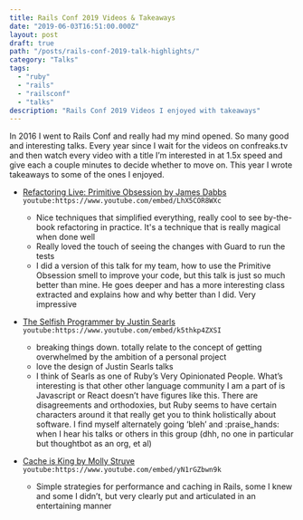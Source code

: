 ```yaml
---
title: Rails Conf 2019 Videos & Takeaways
date: "2019-06-03T16:51:00.000Z"
layout: post
draft: true
path: "/posts/rails-conf-2019-talk-highlights/"
category: "Talks"
tags:
  - "ruby"
  - "rails"
  - "railsconf"
  - "talks"
description: "Rails Conf 2019 Videos I enjoyed with takeaways"
---
```


In 2016 I went to Rails Conf and really had my mind opened. So many good and interesting talks. Every year since I wait for the videos on confreaks.tv and then watch every video with a title I’m interested in at 1.5x speed and give each a couple minutes to decide whether to move on. This year I wrote takeaways to some of the ones I enjoyed.

* [Refactoring Live: Primitive Obsession by James Dabbs](https://www.youtube.com/watch?v=LhX5COR8WXc&list=PLE7tQUdRKcyaOq3HlRm9h_Q_WhWKqm5xc&index=7&t=0s)
		`youtube:https://www.youtube.com/embed/LhX5COR8WXc`
    * Nice techniques that simplified everything, really cool to see by-the-book refactoring in practice. It's a technique that is really magical when done well
    * Really loved the touch of seeing the changes with Guard to run the tests
    * I did a version of this talk for my team, how to use the Primitive Obsession smell to improve your code, but this talk is just so much better than mine. He goes deeper and has a more interesting class extracted and explains how and why better than I did. Very impressive

* [The Selfish Programmer by Justin Searls](https://www.youtube.com/watch?v=k5thkp4ZXSI&list=PLE7tQUdRKcyaOq3HlRm9h_Q_WhWKqm5xc&index=6&t=0s)
		`youtube:https://www.youtube.com/embed/k5thkp4ZXSI`
    * breaking things down. totally relate to the concept of getting overwhelmed by the ambition of a personal project
    * love the design of Justin Searls talks
    * I think of Searls as one of Ruby’s Very Opinionated People. What’s interesting is that other other language community I am a part of is Javascript or React doesn’t have figures like this. There are disagreements and orthodoxies, but Ruby seems to have certain characters around it that really get you to think holistically about software. I find myself alternately going ‘bleh’ and :praise_hands: when I hear his talks or others in this group (dhh, no one in particular but thoughtbot as an org, et al)

* [Cache is King by Molly Struve](https://www.youtube.com/watch?v=yN1rGZbwn9k&list=PLE7tQUdRKcyaOq3HlRm9h_Q_WhWKqm5xc&index=15&t=0s)
		`youtube:https://www.youtube.com/embed/yN1rGZbwn9k`
    * Simple strategies for performance and caching in Rails, some I knew and some I didn’t, but very clearly put and articulated in an entertaining manner
